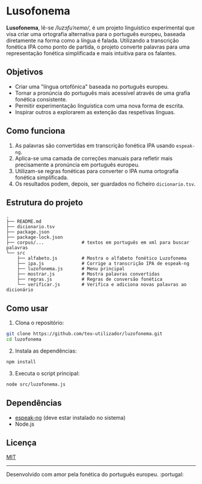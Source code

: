 # Lusofonema

**Lusofonema**, lê-se _/luzɔfuˈnemɐ/_, é um projeto linguístico experimental que visa criar uma ortografia alternativa para o português europeu, baseada diretamente na forma como a língua é falada.
Utilizando a transcrição fonética IPA como ponto de partida, o projeto converte palavras para uma representação fonética simplificada e mais intuitiva para os falantes.

## Objetivos

* Criar uma "língua ortofônica" baseada no português europeu.
* Tornar a pronúncia do português mais acessível através de uma grafia fonética consistente.
* Permitir experimentação linguística com uma nova forma de escrita.
* Inspirar outros a explorarem as extenção das respetivas línguas.

## Como funciona

1. As palavras são convertidas em transcrição fonética IPA usando `espeak-ng`.
2. Aplica-se uma camada de correções manuais para refletir mais precisamente a pronúncia em português europeu.
3. Utilizam-se regras fonéticas para converter o IPA numa ortografia fonética simplificada.
4. Os resultados podem, depois, ser guardados no ficheiro `dicionario.tsv`.

## Estrutura do projeto

```
.
├── README.md
├── dicionario.tsv
├── package.json
├── package-lock.json
├── corpus/...				# textos em português em xml para buscar palavras
└── src
	├── alfabeto.js			# Mostra o alfabeto fonético Luzofonema
	├── ipa.js				# Corrige a transcrição IPA de espeak-ng
	├── luzofonema.js		# Menu principal
	├── mostrar.js	 		# Mostra palavras convertidas
	├── regras.js			# Regras de conversão fonética
	└── verificar.js		# Verifica e adiciona novas palavras ao dicionário
```

## Como usar

1. Clona o repositório:

```bash
git clone https://github.com/teu-utilizador/luzofonema.git
cd luzofonema
```

2. Instala as dependências:

```bash
npm install
```

3. Executa o script principal:

```bash
node src/luzofonema.js
```

## Dependências

* [espeak-ng](https://github.com/espeak-ng/espeak-ng) (deve estar instalado no sistema)
* Node.js

## Licença

[MIT](LICENSE)

---

Desenvolvido com amor pela fonética do português europeu. \:portugal:
